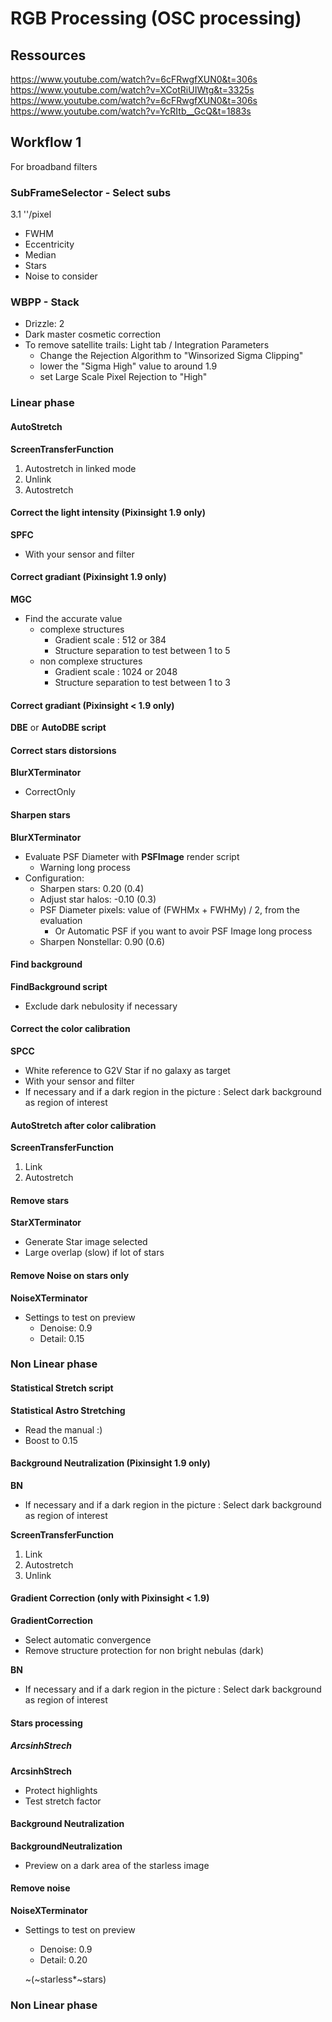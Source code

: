 # RGB Processing (OSC processing)

## Ressources

https://www.youtube.com/watch?v=6cFRwgfXUN0&t=306s
https://www.youtube.com/watch?v=XCotRiUIWtg&t=3325s
https://www.youtube.com/watch?v=6cFRwgfXUN0&t=306s
https://www.youtube.com/watch?v=YcRItb__GcQ&t=1883s

## Workflow 1

For broadband filters

### SubFrameSelector - Select subs

3.1 ''/pixel

- FWHM 
- Eccentricity
- Median
- Stars
- Noise to consider

### WBPP - Stack

- Drizzle: 2
- Dark master cosmetic correction
- To remove satellite trails: Light tab / Integration Parameters
    - Change the Rejection Algorithm to "Winsorized Sigma Clipping"
    - lower the "Sigma High" value to around 1.9
    - set Large Scale Pixel Rejection to "High"

### Linear phase

#### AutoStretch

**ScreenTransferFunction**
1) Autostretch in linked mode
2) Unlink
3) Autostretch

#### Correct the light intensity (Pixinsight 1.9 only)

**SPFC**
- With your sensor and filter

#### Correct gradiant (Pixinsight 1.9 only)

**MGC**
- Find the accurate value
    - complexe structures
        - Gradient scale : 512 or 384
        - Structure separation to test between 1 to 5
    - non complexe structures
        - Gradient scale : 1024 or 2048
        - Structure separation to test between 1 to 3

#### Correct gradiant (Pixinsight < 1.9 only)

**DBE** or **AutoDBE script**

#### Correct stars distorsions

**BlurXTerminator**
- CorrectOnly

#### Sharpen stars

**BlurXTerminator**
- Evaluate PSF Diameter with **PSFImage** render script
    - Warning long process
- Configuration:
    - Sharpen stars: 0.20 (0.4)
    - Adjust star halos: -0.10 (0.3)
    - PSF Diameter pixels: value of (FWHMx + FWHMy) / 2, from the evaluation
        - Or Automatic PSF if you want to avoir PSF Image long process
    - Sharpen Nonstellar: 0.90 (0.6)

#### Find background

**FindBackground script**
- Exclude dark nebulosity if necessary 

#### Correct the color calibration 

**SPCC**
- White reference to G2V Star if no galaxy as target
- With your sensor and filter
- If necessary and if a dark region in the picture : Select dark background as region of interest

#### AutoStretch after color calibration

**ScreenTransferFunction**
1) Link
2) Autostretch

#### Remove stars

**StarXTerminator**
- Generate Star image selected
- Large overlap (slow) if lot of stars

#### Remove Noise on stars only

**NoiseXTerminator**
- Settings to test on preview
    - Denoise: 0.9
    - Detail: 0.15

### Non Linear phase

#### Statistical Stretch script

**Statistical Astro Stretching**
- Read the manual :)
- Boost to 0.15





#### Background Neutralization (Pixinsight 1.9 only)

**BN**
- If necessary and if a dark region in the picture : Select dark background as region of interest

**ScreenTransferFunction**
1) Link
2) Autostretch
3) Unlink








#### Gradient Correction (only with Pixinsight < 1.9)

**GradientCorrection**
- Select automatic convergence
- Remove structure protection for non bright nebulas (dark)

**BN**
- If necessary and if a dark region in the picture : Select dark background as region of interest



#### Stars processing

##### ArcsinhStrech

**ArcsinhStrech**
- Protect highlights
- Test stretch factor


#### Background Neutralization

**BackgroundNeutralization**
- Preview on a dark area of the starless image

#### Remove noise

**NoiseXTerminator**
- Settings to test on preview
    - Denoise: 0.9
    - Detail: 0.20


    ~(~starless*~stars)

### Non Linear phase




